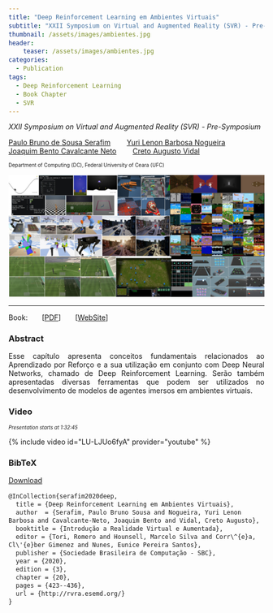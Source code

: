```yaml
---
title: "Deep Reinforcement Learning em Ambientes Virtuais"
subtitle: "XXII Symposium on Virtual and Augmented Reality (SVR) - Pre-Symposium"
thumbnail: /assets/images/ambientes.jpg
header:
    teaser: /assets/images/ambientes.jpg
categories:
  - Publication
tags:
  - Deep Reinforcement Learning
  - Book Chapter
  - SVR
---
```


*XXII Symposium on Virtual and Augmented Reality (SVR) - Pre-Symposium*  

[Paulo Bruno de Sousa Serafim](https://paulobruno.github.io)
  [Yuri Lenon Barbosa Nogueira](http://www.lia.ufc.br/~yuri/)  
[Joaquim Bento Cavalcante Neto](http://www.lia.ufc.br/~joaquimb/)
  [Creto Augusto Vidal](http://www.lia.ufc.br/~cvidal/)

<p style="font-size:0.7em">
    Department of Computing (DC), Federal University of Ceara (UFC)
</p>

![Ambientes virtuais DRL](/assets/images/ambientes.jpg)

---

Book:  [[PDF](https://drive.google.com/file/d/107FzdhWwz5N0Cjdd9WgSPlEadGcyLdEg/view)]  [[WebSite](http://rvra.esemd.org/)]


### Abstract

<p style="text-align:justify;">
Esse capítulo apresenta conceitos fundamentais relacionados ao Aprendizado por Reforço e a sua utilização em conjunto com Deep Neural Networks, chamado de Deep Reinforcement Learning. Serão também apresentadas diversas ferramentas que podem ser utilizados no desenvolvimento de modelos de agentes imersos em ambientes virtuais.
</p>


### Video

<p style="text-align:left;font-size:0.7em"><i>Presentation starts at 1:32:45</i></p>

{% include video id="LU-LJUo6fyA" provider="youtube" %}


### BibTeX

<p style="text-align:left">
  <a  href="/assets/citations/serafim2020deep.bib">Download</a>
</p>

```
@InCollection{serafim2020deep,
  title = {Deep Reinforcement Learning em Ambientes Virtuais},
  author  = {Serafim, Paulo Bruno Sousa and Nogueira, Yuri Lenon Barbosa and Cavalcante-Neto, Joaquim Bento and Vidal, Creto Augusto},
  booktitle = {Introdução a Realidade Virtual e Aumentada},
  editor = {Tori, Romero and Hounsell, Marcelo Silva and Corr\^{e}a, Cl\'{e}ber Gimenez and Nunes, Eunice Pereira Santos},
  publisher = {Sociedade Brasileira de Computação - SBC},
  year = {2020},
  edition = {3},
  chapter = {20},
  pages = {423--436},
  url = {http://rvra.esemd.org/}
}
```
